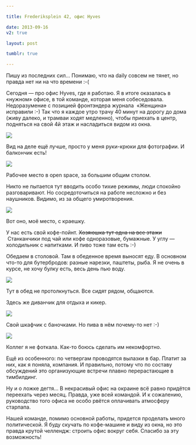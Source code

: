 ```yaml
---

title: Frederiksplein 42, офис Hyves

date: 2013-09-16
v2: true

layout: post

tumblr: true

---
```

Пишу из последних сил... Понимаю, что на daily совсем не тянет, но правда нет ни на что времени :-(

Сегодня — про офис Hyves, где я работаю. Я в итоге оказалась в «нужном» офисе, в той команде, которая меня собеседовала. Недоразумение с позицией фронтэндера журнала &nbsp;«Женщина» исправили :-) Так что я каждое утро трачу 40 минут на дорогу до дома (живу далеко, и трамваи ходят медленно), чтобы приехать в центр, подняться на свой 4й этаж и насладиться видом из окна.
<excerpt/>

[](http://fotki.yandex.ru/users/toivonens/view/500442/)
[![](http://img-fotki.yandex.ru/get/9351/14441195.2a/0_7a2da_1498ff20_L.jpg)](http://fotki.yandex.ru/users/toivonens/view/500442/)

Вид на деле ещё лучше, просто у меня руки-крюки для фотографии. И балкончик есть!

[](http://fotki.yandex.ru/users/toivonens/view/500443/)
[![](http://img-fotki.yandex.ru/get/9327/14441195.2a/0_7a2db_d23140d0_L.jpg)](http://fotki.yandex.ru/users/toivonens/view/500443/)

Рабочее место в open space, за большим общим столом.

Никто не пытается тут вводить особо тихие режимы, люди спокойно разговаривают. Но сосредоточиться на работе несложно и без наушников. Видимо, из за общего умиротворения.

[](http://fotki.yandex.ru/users/toivonens/view/500444/)
[![](http://img-fotki.yandex.ru/get/9062/14441195.2a/0_7a2dc_bbf9222d_L.jpg)](http://fotki.yandex.ru/users/toivonens/view/500444/)

Вот оно, моё место, с краешку.

У нас есть свой кофе-пойнт. <strike>Хозяюшка тут одна на все этажи</strike> &nbsp;Станканчики под чай или кофе одноразовые, бумажные. У углу — холодильник с напитками. И пиво тоже там есть :-)

Обедаем в столовой. Там в обеденное время выносят еду. В основном что-то для бутербродов: разные нарезки, паштеты, рыба. Я не очень в курсе, не хочу булку есть, весь день пью воду.

[](http://fotki.yandex.ru/users/toivonens/view/500446/)
[![](http://img-fotki.yandex.ru/get/9154/14441195.2a/0_7a2de_f2ff3314_L.jpg)](http://fotki.yandex.ru/users/toivonens/view/500446/)

Тут в обед не протолкнуться. Все сидят рядом, общаются.

Здесь же диванчик для отдыха и кикер.

[](http://fotki.yandex.ru/users/toivonens/view/500447/)
[![](http://img-fotki.yandex.ru/get/9166/14441195.2a/0_7a2df_e7b3eeba_L.jpg)](http://fotki.yandex.ru/users/toivonens/view/500447/)

Свой шкафчик с баночками. Но пива в нём почему-то нет :-)

[](http://fotki.yandex.ru/users/toivonens/view/500448/)
[![](http://img-fotki.yandex.ru/get/9252/14441195.2a/0_7a2e0_5c2c1e1e_L.jpg)](http://fotki.yandex.ru/users/toivonens/view/500448/)

Коллег я не фоткала. Как-то боюсь сделать им некомфортно.

Ещё из особенного: по четвергам проводятся вылазки в бар. Платит за них, как я поняла, компания. И правильно, потому что по составу обсуждений это организующие встречи плавно перерастающие в тимбилдинг.

Ну и о ложке дегтя... В некрасивый офис на окраине всё равно придётся переехать через месяц. Правда, уже всей командой. И к сожалению, руководство того офиса не особо рвётся оплачивать атмосферу старпапа.

Нашей команде, помимо основной работы, придется проделать много политической. Я буду скучать по кофе-машине и виду из окна, но это правда крутой челлендж: строить офис вокруг себя. Спасибо за эту возможность!
